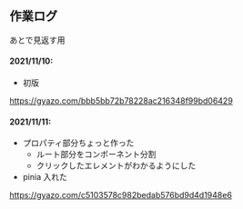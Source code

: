 ## 作業ログ

あとで見返す用

#### 2021/11/10: 

* 初版

https://gyazo.com/bbb5bb72b78228ac216348f99bd06429

#### 2021/11/11: 

* プロパティ部分ちょっと作った
  * ルート部分をコンポーネント分割
  * クリックしたエレメントがわかるようにした
* pinia 入れた

https://gyazo.com/c5103578c982bedab576bd9d4d1948e6
